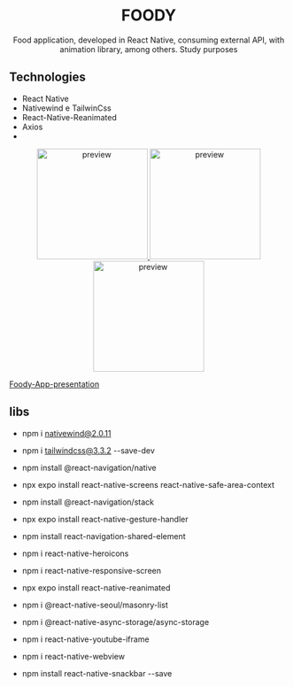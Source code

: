 

# <div align="center">
  <h1 align="center">FOODY</h1>
</div>
<p align="center">
       Food application, developed in React Native, consuming external API, with animation library, among others. Study purposes
    <br />
 </p>
 

## Technologies

- React Native
- Nativewind e TailwinCss
- React-Native-Reanimated
- Axios
- [themealdb-api]: (https://www.themealdb.com/api.php)


 
<div align="center">
  <a href="#">
      <img src="https://github.com/carloscazelattojr/foody/blob/main/assets/p1.png" width="200" alt="preview" />
    <img src="https://github.com/carloscazelattojr/foody/blob/main/assets/p2.png" width="200" alt="preview" />      
    <img src="https://github.com/carloscazelattojr/foody/blob/main/assets/p2.png" width="200" alt="preview" />
  </a>
</div>

[Foody-App-presentation](https://github.com/carloscazelattojr/foody/blob/main/assets/app.mp4)


## libs

- npm i nativewind@2.0.11
- npm i tailwindcss@3.3.2 --save-dev

- npm install @react-navigation/native
- npx expo install react-native-screens react-native-safe-area-context
- npm install @react-navigation/stack
- npx expo install react-native-gesture-handler
- npm install react-navigation-shared-element

- npm i react-native-heroicons
- npm i react-native-responsive-screen
- npx expo install react-native-reanimated

- npm i @react-native-seoul/masonry-list
- npm i @react-native-async-storage/async-storage

- npm i react-native-youtube-iframe
- npm i react-native-webview

- npm install react-native-snackbar --save
